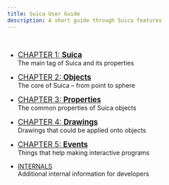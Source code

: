 ```yaml
---
title: Suica User Guide
description: A short guide through Suica features
---
```


&nbsp;

- <big>[CHAPTER 1: **Suica**](suica.md)</big><br>The main tag of Suica and its properties
- <big>[CHAPTER 2: **Objects**](objects.md)</big><br>The core of Suica &ndash; from point to sphere
- <big>[CHAPTER 3: **Properties**](properties.md)</big><br>The common properties of Suica objects
- <big>[CHAPTER 4: **Drawings**](drawings.md)</big><br>Drawings that could be applied onto objects
- <big>[CHAPTER 5: **Events**](events.md)</big><br>Things that help making interactive programs

- [INTERNALS](internals.md)<br>Additional internal information for developers
